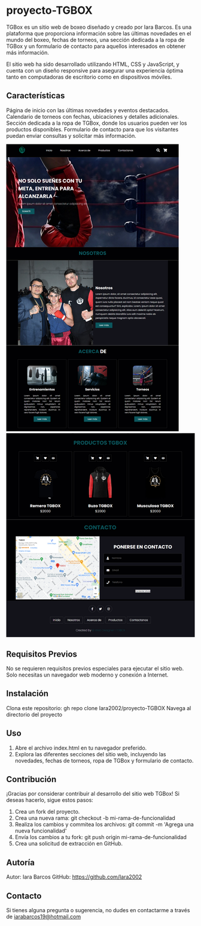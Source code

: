 # proyecto-TGBOX

TGBox es un sitio web de boxeo diseñado y creado por Iara Barcos. Es una plataforma que proporciona información sobre las últimas novedades en el mundo del boxeo, fechas de torneos, una sección dedicada a la ropa de TGBox y un formulario de contacto para aquellos interesados en obtener más información.

El sitio web ha sido desarrollado utilizando HTML, CSS y JavaScript, y cuenta con un diseño responsive para asegurar una experiencia óptima tanto en computadoras de escritorio como en dispositivos móviles.

## Características
Página de inicio con las últimas novedades y eventos destacados.
Calendario de torneos con fechas, ubicaciones y detalles adicionales.
Sección dedicada a la ropa de TGBox, donde los usuarios pueden ver los productos disponibles.
Formulario de contacto para que los visitantes puedan enviar consultas y solicitar más información.

![inicio](./img/tgbox1.png)
![producto/contacto](./img/tgbox2.png)

## Requisitos Previos
No se requieren requisitos previos especiales para ejecutar el sitio web. Solo necesitas un navegador web moderno y conexión a Internet.

## Instalación
Clona este repositorio: gh repo clone Iara2002/proyecto-TGBOX
Navega al directorio del proyecto

## Uso
1. Abre el archivo index.html en tu navegador preferido.
2. Explora las diferentes secciones del sitio web, incluyendo las novedades, fechas de torneos, ropa de TGBox y formulario de contacto.

## Contribución
¡Gracias por considerar contribuir al desarrollo del sitio web TGBox! Si deseas hacerlo, sigue estos pasos:

1. Crea un fork del proyecto.
2. Crea una nueva rama: git checkout -b mi-rama-de-funcionalidad
3. Realiza los cambios y commitea los archivos: git commit -m 'Agrega una nueva funcionalidad'
4. Envía los cambios a tu fork: git push origin mi-rama-de-funcionalidad
5. Crea una solicitud de extracción en GitHub.

## Autoría
Autor: Iara Barcos
GitHub: https://github.com/Iara2002


## Contacto
Si tienes alguna pregunta o sugerencia, no dudes en contactarme a través de iarabarcos19@hotmail.com
